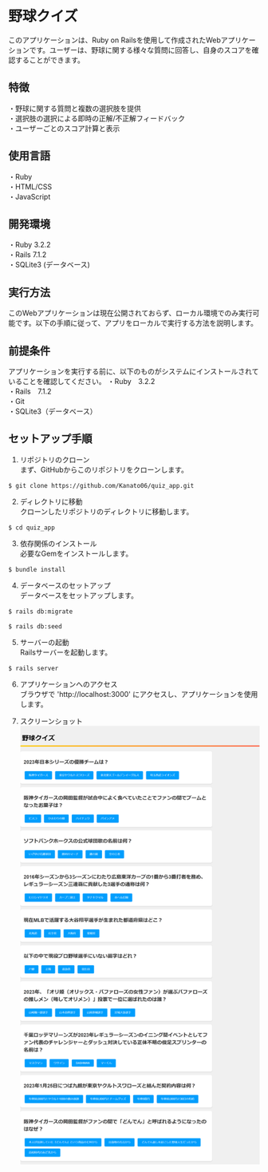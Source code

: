 # 野球クイズ

このアプリケーションは、Ruby on Railsを使用して作成されたWebアプリケーションです。ユーザーは、野球に関する様々な質問に回答し、自身のスコアを確認することができます。

## 特徴  
・野球に関する質問と複数の選択肢を提供  
・選択肢の選択による即時の正解/不正解フィードバック  
・ユーザーごとのスコア計算と表示  
  
## 使用言語  
・Ruby  
・HTML/CSS  
・JavaScript  
  
## 開発環境    
・Ruby 3.2.2  
・Rails 7.1.2  
・SQLite3 (データベース)  
  
## 実行方法  
このWebアプリケーションは現在公開されておらず、ローカル環境でのみ実行可能です。以下の手順に従って、アプリをローカルで実行する方法を説明します。  
  
## 前提条件    
アプリケーションを実行する前に、以下のものがシステムにインストールされていることを確認してください。
・Ruby　3.2.2  
・Rails　7.1.2  
・Git  
・SQLite3（データベース）  
  
## セットアップ手順  
1. リポジトリのクローン  
まず、GitHubからこのリポジトリをクローンします。  
```
$ git clone https://github.com/Kanato06/quiz_app.git
```
  
2. ディレクトリに移動  
クローンしたリポジトリのディレクトリに移動します。  
```
$ cd quiz_app
```

3. 依存関係のインストール  
必要なGemをインストールします。
```
$ bundle install
```

4. データベースのセットアップ  
データベースをセットアップします。
```
$ rails db:migrate
```
```
$ rails db:seed
```

5. サーバーの起動  
Railsサーバーを起動します。
```
$ rails server
```

6. アプリケーションへのアクセス  
ブラウザで 'http://localhost:3000' にアクセスし、アプリケーションを使用します。

7. スクリーンショット
![Example Image](images/screenshot.png)

